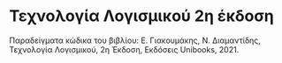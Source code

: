 Τεχνολογία Λογισμικού 2η έκδοση
================================

Παραδείγματα κώδικα του βιβλίου: 
Ε. Γιακουμάκης, Ν. Διαμαντίδης, Τεχνολογία Λογισμικού, 
2η Έκδοση, Εκδόσεις Unibooks, 2021. 